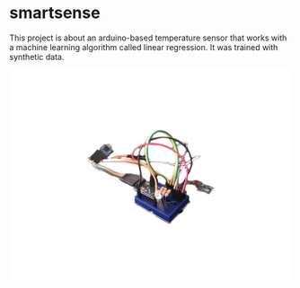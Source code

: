 # smartsense
This project is about an arduino-based temperature sensor that works with a machine learning algorithm called linear regression. It was trained with synthetic data. 

![GitHub Logo](/imgs/smartsense.png)

